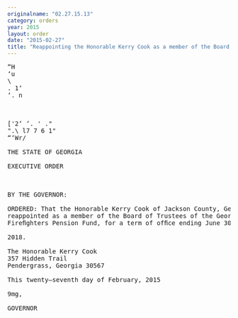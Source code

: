 ```yaml
---
originalname: "02.27.15.13"
category: orders
year: 2015
layout: order
date: "2015-02-27"
title: "Reappointing the Honorable Kerry Cook as a member of the Board of Trustees of the Georgia Firefighters Pension Fund"
---
```

<pre>
“H
‘u
\
. 1‘
‘. n

    

['2‘ ‘. ' ."
".\ l7 7 6 1"
“‘Wr/

THE STATE OF GEORGIA

EXECUTIVE ORDER

 

BY THE GOVERNOR:

ORDERED: That the Honorable Kerry Cook of Jackson County, Georgia, is
reappointed as a member of the Board of Trustees of the Georgia
Fireﬁghters Pension Fund, for a term of ofﬁce ending June 30,

2018.

The Honorable Kerry Cook
357 Hidden Trail
Pendergrass, Georgia 30567

This twenty—seventh day of February, 2015

9mg,

GOVERNOR

 

 

</pre>

